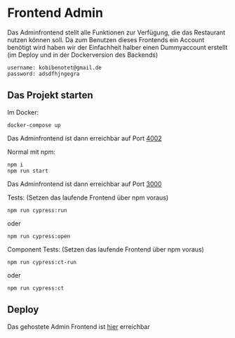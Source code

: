 # Frontend Admin

Das Adminfrontend stellt alle Funktionen zur Verfügung, die das Restaurant nutzen können soll.
Da zum Benutzen dieses Frontends ein Account benötigt wird haben wir der Einfachheit halber einen Dummyaccount erstellt (im Deploy und in der Dockerversion des Backends)

    username: kobibenotet@gmail.de
    password: adsdfhjngegra

## Das Projekt starten

Im Docker:

    docker-compose up

Das Adminfrontend ist dann erreichbar auf Port [4002](http://localhost:4002/login)

Normal mit npm:

    npm i
    npm run start

Das Adminfrontend ist dann erreichbar auf Port [3000](http://localhost:3000/login)

Tests:
(Setzen das laufende Frontend über npm voraus)
    
    npm run cypress:run

oder

    npm run cypress:open


Component Tests:
(Setzen das laufende Frontend über npm voraus)

    npm run cypress:ct-run
    
oder

    npm run cypress:ct

## Deploy

Das gehostete Admin Frontend ist [hier](https://admin.dopeshot.coffee/login) erreichbar
